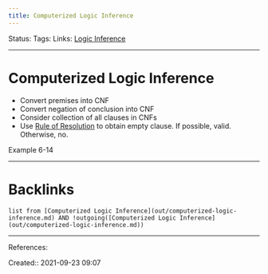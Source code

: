 ```yaml
---
title: Computerized Logic Inference
---
```

Status: 
Tags: 
Links: [Logic Inference](out/logic-inference.md)
___
# Computerized Logic Inference
- Convert premises into CNF
- Convert negation of conclusion into CNF
- Consider collection of all clauses in CNFs
- Use [Rule of Resolution](out/rule-of-resolution.md) to obtain empty clause. If possible, valid. Otherwise, no.

Example 6-14
___
# Backlinks
```dataview
list from [Computerized Logic Inference](out/computerized-logic-inference.md) AND !outgoing([Computerized Logic Inference](out/computerized-logic-inference.md))
```
___
References:

Created:: 2021-09-23 09:07
